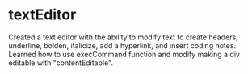 # textEditor
Created a text editor with the ability to modify text to create headers, underline, bolden, italicize, add a hyperlink, and insert coding notes. Learned how to use execCommand function and modify making a div editable with "contentEditable". 

